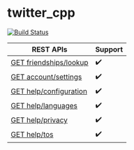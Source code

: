 # twitter_cpp

[![Build Status](https://travis-ci.org/ohmyarch/twitter_cpp.svg?branch=master)](https://travis-ci.org/ohmyarch/twitter_cpp)

REST APIs | Support
------------ | -------------
[GET friendships/lookup](https://dev.twitter.com/rest/reference/get/friendships/lookup) | :heavy_check_mark:
[GET account/settings](https://dev.twitter.com/rest/reference/get/account/settings) | :heavy_check_mark:
[GET help/configuration](https://dev.twitter.com/rest/reference/get/help/configuration) | :heavy_check_mark:
[GET help/languages](https://dev.twitter.com/rest/reference/get/help/languages) | :heavy_check_mark:
[GET help/privacy](https://dev.twitter.com/rest/reference/get/help/privacy) | :heavy_check_mark:
[GET help/tos](https://dev.twitter.com/rest/reference/get/help/tos) | :heavy_check_mark:

